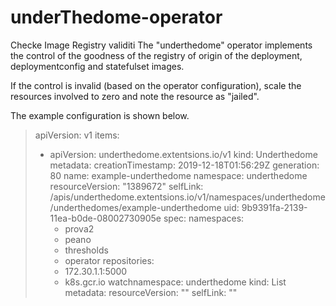 # underThedome-operator
Checke Image Registry validiti
The "underthedome" operator implements the control of the goodness of the registry of origin of the deployment, deploymentconfig and statefulset images.

If the control is invalid (based on the operator configuration), scale the resources involved to zero and note the resource as "jailed".

The example configuration is shown below.


>apiVersion: v1
>items:
>- apiVersion: underthedome.extentsions.io/v1
>  kind: Underthedome
>  metadata:
>    creationTimestamp: 2019-12-18T01:56:29Z
>    generation: 80
>    name: example-underthedome
>    namespace: underthedome
>    resourceVersion: "1389672"
>    selfLink: /apis/underthedome.extentsions.io/v1/namespaces/underthedome/underthedomes/example-underthedome
>    uid: 9b9391fa-2139-11ea-b0de-08002730905e
>  spec:
>    namespaces:
>    - prova2
>    - peano
>    - thresholds
>    - operator
>    repositories:
>    - 172.30.1.1:5000
>    - k8s.gcr.io
>    watchnamespace: underthedome
>kind: List
>metadata:
>  resourceVersion: ""
>  selfLink: ""
